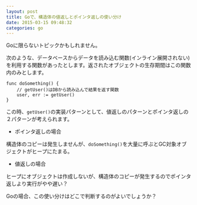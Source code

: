 ```yaml
---
layout: post
title: Goで、構造体の値返しとポインタ返しの使い分け
date: 2015-03-15 09:48:32
categories: go
---
```

<p>Goに限らないトピックかもしれません。</p>

<p>次のような、データベースからデータを読み込む関数(インライン展開されない)を利用する関数があったとします。返されたオブジェクトの生存期間はこの関数内のみとします。</p>

```
func doSomething() {
    // getUser()はDBから読み込んで結果を返す関数
    user, err := getUser()
}
```

<p>この時、<code>getUser()</code>の実装パターンとして、値返しのパターンとポインタ返しの２パターンが考えられます。</p>

<ul>
<li>ポインタ返しの場合</li>
</ul>

<p>構造体のコピーは発生しませんが、<code>doSomething()</code>を大量に呼ぶとGC対象オブジェクトがヒープにたまる。</p>

<ul>
<li>値返しの場合</li>
</ul>

<p>ヒープにオブジェクトは作成しないが、構造体のコピーが発生するのでポインタ返しより実行がやや遅い？</p>

<p>Goの場合、この使い分けはどこで判断するのがよいでしょうか？</p>
